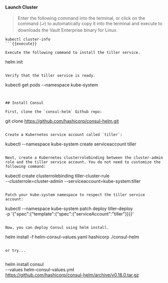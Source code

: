 
#### Launch Cluster

> Enter the following command into the terminal, or click on the command (`⮐`) to automatically copy it into the terminal and execute to downloads the Vault Enterprise binary for Linux.


```
kubectl cluster-info
```{{execute}}

Execute the following command to install the tiller service.

```
helm init
```{{execute}}

Verify that the tiller service is ready.

```
kubectl get pods --namespace kube-system
```{{execute}}


## Install Consul

First, clone the `consul-helm` Github repo:

```
git clone https://github.com/hashicorp/consul-helm.git
```{{execute}}

Create a Kubernetes service account called `tiller`:

```
kubectl --namespace kube-system create serviceaccount tiller
```{{execute}}

Next, create a Kubernetes clusterrolebinding between the cluster-admin role and the tiller service account. You do not need to customize the following command:

```
kubectl create clusterrolebinding tiller-cluster-rule \
  --clusterrole=cluster-admin --serviceaccount=kube-system:tiller
```{{execute}}

Patch your kube-system namespace to respect the tiller service account:

```
kubectl --namespace kube-system patch deploy tiller-deploy \
  -p '{"spec":{"template":{"spec":{"serviceAccount":"tiller"}}}}'
```{{execute}}

Now, you can deploy Consul using helm install.

```
helm install -f helm-consul-values.yaml hashicorp ./consul-helm
```{{execute}}

or try...


```
helm install consul \
    --values helm-consul-values.yml \
    https://github.com/hashicorp/consul-helm/archive/v0.18.0.tar.gz
```{{execute}}    
